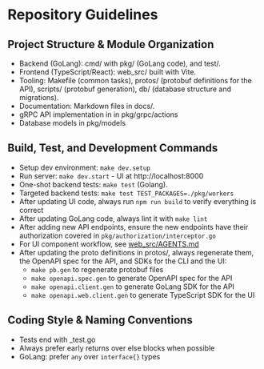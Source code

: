 # Repository Guidelines

## Project Structure & Module Organization

- Backend (GoLang): cmd/ with pkg/ (GoLang code), and test/.
- Frontend (TypeScript/React): web_src/ built with Vite.
- Tooling: Makefile (common tasks), protos/ (protobuf definitions for the API), scripts/ (protobuf generation), db/ (database structure and migrations).
- Documentation: Markdown files in docs/.
- gRPC API implementation in in pkg/grpc/actions
- Database models in pkg/models

## Build, Test, and Development Commands

- Setup dev environment: `make dev.setup`
- Run server: `make dev.start` - UI at http://localhost:8000
- One-shot backend tests: `make test` (Golang).
- Targeted backend tests: `make test TEST_PACKAGES=./pkg/workers`
- After updating UI code, always run `npm run build` to verify everything is correct
- After updating GoLang code, always lint it with `make lint`
- After adding new API endpoints, ensure the new endpoints have their authorization covered in `pkg/authorization/interceptor.go`
- For UI component workflow, see [web_src/AGENTS.md](web_src/AGENTS.md)
- After updating the proto definitions in protos/, always regenerate them, the OpenAPI spec for the API, and SDKs for the CLI and the UI:
  - `make pb.gen` to regenerate protobuf files
  - `make openapi.spec.gen` to generate OpenAPI spec for the API
  - `make openapi.client.gen` to generate GoLang SDK for the API
  - `make openapi.web.client.gen` to generate TypeScript SDK for the UI

## Coding Style & Naming Conventions

- Tests end with _test.go
- Always prefer early returns over else blocks when possible
- GoLang: prefer `any` over `interface{}` types
